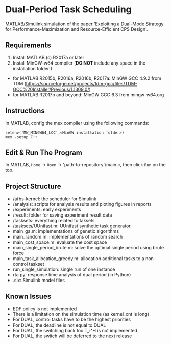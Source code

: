 # Dual-Period Task Scheduling

MATLAB/Simulink simulation of the paper 'Exploiting a Dual-Mode Strategy for Performance-Maximization and Resource-Efficient CPS Design'.

## Requirements
1. Install MATLAB (c) R2017a or later
2. Install MinGW-w64 compiler (**DO NOT** include any space in the installation folder!)
  - for MATLAB R2015b, R2016a, R2016b, R2017a: MinGW GCC 4.9.2 from TDM (https://sourceforge.net/projects/tdm-gcc/files/TDM-GCC%20Installer/Previous/1.1309.0/)
  - for MATLAB R2017b and beyond: MinGW GCC 6.3 from mingw-w64.org


## Instructions
In MATLAB, config the mex compiler using the following commands:

```
setenv('MW_MINGW64_LOC',<MinGW installation folder>)
mex -setup C++
```


## Edit & Run The Program
In MATLAB, `Home` -> `Open` -> 'path-to-repository'/main.c, then click `Run` on the top.


## Project Structure
- /afbs-kernel: the scheduler for Simulink
- /analysis: scripts for analysis results and ploting figures in reports
- /experiments: early experiments
- /result: folder for saving experiment result data
- /tasksets: everything related to taksets
- /tasksets/UUnifast.m: UUnifast synthetic task generator
- main_ga.m: implementations of genetic algorithms
- main_random.m: implementations of random search
- main_cost_space.m: evaluate the cost space
- main_single_period_brute.m: solve the optimal single period using brute force
- main_task_allocation_greedy.m: allocation additional tasks to a non-control taskset
- run_single_simulation: single run of one instance
- rta.py: response time analysis of dual period (in Python)
- .slx: Simulink model files


## Known Issues
- EDF policy is not implemented
- There is a limitation on the simulation time (as kernel_cnt is long)
- For DUAL, control tasks have to be the highest priorities
- For DUAL, the deadline is not equal to DUAL
- For DUAL, the switching back too T_i^H is not implemented
- For DUAL, the switch will be deferred to the next release
